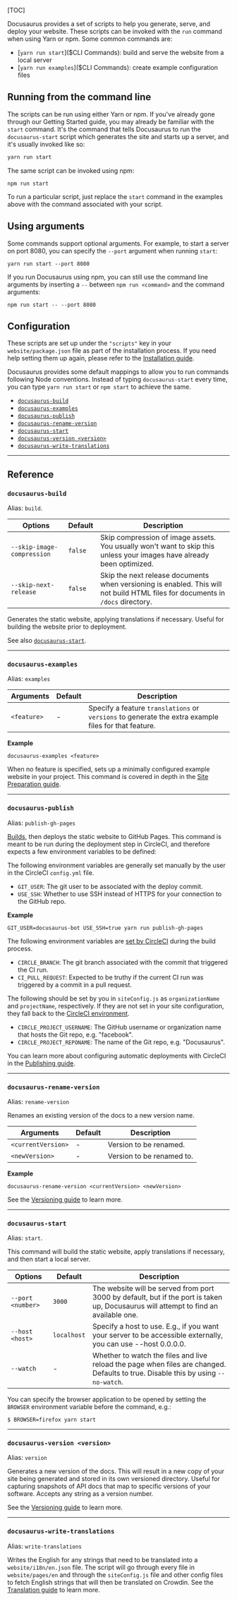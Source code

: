 [TOC]

Docusaurus provides a set of scripts to help you generate, serve, and deploy your website. These scripts can be invoked with the `run` command when using Yarn or npm. Some common commands are:

*   [`yarn run start`]($CLI Commands): build and serve the website from a local server
*   [`yarn run examples`]($CLI Commands): create example configuration files

Running from the command line
-----------------------------

The scripts can be run using either Yarn or npm. If you've already gone through our Getting Started guide, you may already be familiar with the `start` command. It's the command that tells Docusaurus to run the `docusaurus-start` script which generates the site and starts up a server, and it's usually invoked like so:

```js
yarn run start
```

The same script can be invoked using npm:

```
npm run start
```

To run a particular script, just replace the `start` command in the examples above with the command associated with your script.

Using arguments
---------------

Some commands support optional arguments. For example, to start a server on port 8080, you can specify the `--port` argument when running `start`:

```
yarn run start --port 8080
```

If you run Docusaurus using npm, you can still use the command line arguments by inserting a `--` between `npm run <command>` and the command arguments:

```
npm run start -- --port 8080
```

Configuration
-------------

These scripts are set up under the `"scripts"` key in your `website/package.json` file as part of the installation process. If you need help setting them up again, please refer to the [Installation guide]($Installation).

Docusaurus provides some default mappings to allow you to run commands following Node conventions. Instead of typing `docusaurus-start` every time, you can type `yarn run start` or `npm start` to achieve the same.

*   [`docusaurus-build`](#docusaurus-build)
*   [`docusaurus-examples`](#docusaurus-examples)
*   [`docusaurus-publish`](#docusaurus-publish)
*   [`docusaurus-rename-version`](#docusaurus-rename-version)
*   [`docusaurus-start`](#docusaurus-start)
*   [`docusaurus-version <version>`](#docusaurus-version-version)
*   [`docusaurus-write-translations`](#docusaurus-write-translations)

* * *

Reference
---------

### `docusaurus-build`

Alias: `build`.

| Options | Default | Description |
| --- | --- | --- |
| `--skip-image-compression` | `false` | Skip compression of image assets. You usually won't want to skip this unless your images have already been optimized. |
| `--skip-next-release` | `false` | Skip the next release documents when versioning is enabled. This will not build HTML files for documents in `/docs` directory. |

Generates the static website, applying translations if necessary. Useful for building the website prior to deployment.

See also [`docusaurus-start`]($CLI-Commands).

* * *

### `docusaurus-examples`

Alias: `examples`

| Arguments | Default | Description |
| --- | --- | --- |
| `<feature>` | \- | Specify a feature `translations` or `versions` to generate the extra example files for that feature. |

**Example**

```
docusaurus-examples <feature>
```

When no feature is specified, sets up a minimally configured example website in your project. This command is covered in depth in the [Site Preparation guide]($Site-Preparation).

* * *

### `docusaurus-publish`

Alias: `publish-gh-pages`

[Builds]($CLI-Commands), then deploys the static website to GitHub Pages. This command is meant to be run during the deployment step in CircleCI, and therefore expects a few environment variables to be defined:

The following environment variables are generally set manually by the user in the CircleCI `config.yml` file.

*   `GIT_USER`: The git user to be associated with the deploy commit.
*   `USE_SSH`: Whether to use SSH instead of HTTPS for your connection to the GitHub repo.

**Example**

```
GIT_USER=docusaurus-bot USE_SSH=true yarn run publish-gh-pages
```

The following environment variables are [set by CircleCI](https://circleci.com/docs/1.0/environment-variables/) during the build process.

*   `CIRCLE_BRANCH`: The git branch associated with the commit that triggered the CI run.
*   `CI_PULL_REQUEST`: Expected to be truthy if the current CI run was triggered by a commit in a pull request.

The following should be set by you in `siteConfig.js` as `organizationName` and `projectName`, respectively. If they are not set in your site configuration, they fall back to the [CircleCI environment](https://circleci.com/docs/1.0/environment-variables/).

*   `CIRCLE_PROJECT_USERNAME`: The GitHub username or organization name that hosts the Git repo, e.g. "facebook".
*   `CIRCLE_PROJECT_REPONAME`: The name of the Git repo, e.g. "Docusaurus".

You can learn more about configuring automatic deployments with CircleCI in the [Publishing guide]($Publishing-Your-Site).

* * *

### `docusaurus-rename-version`

Alias: `rename-version`

Renames an existing version of the docs to a new version name.

| Arguments | Default | Description |
| --- | --- | --- |
| `<currentVersion>` | \- | Version to be renamed. |
| `<newVersion>` | \- | Version to be renamed to. |

**Example**

```
docusaurus-rename-version <currentVersion> <newVersion>
```

See the [Versioning guide]($Versioning) to learn more.

* * *

### `docusaurus-start`

Alias: `start`.

This command will build the static website, apply translations if necessary, and then start a local server.

| Options | Default | Description |
| --- | --- | --- |
| `--port <number>` | `3000` | The website will be served from port 3000 by default, but if the port is taken up, Docusaurus will attempt to find an available one. |
| `--host <host>` | `localhost` | Specify a host to use. E.g., if you want your server to be accessible externally, you can use --host 0.0.0.0. |
| `--watch` | \- | Whether to watch the files and live reload the page when files are changed. Defaults to true. Disable this by using `--no-watch`. |

You can specify the browser application to be opened by setting the `BROWSER` environment variable before the command, e.g.:

```
$ BROWSER=firefox yarn start
```

* * *

### `docusaurus-version <version>`

Alias: `version`

Generates a new version of the docs. This will result in a new copy of your site being generated and stored in its own versioned directory. Useful for capturing snapshots of API docs that map to specific versions of your software. Accepts any string as a version number.

See the [Versioning guide]($Versioning) to learn more.

* * *

### `docusaurus-write-translations`

Alias: `write-translations`

Writes the English for any strings that need to be translated into a `website/i18n/en.json` file. The script will go through every file in `website/pages/en` and through the `siteConfig.js` file and other config files to fetch English strings that will then be translated on Crowdin. See the [Translation guide]($Translations-Localization) to learn more.
